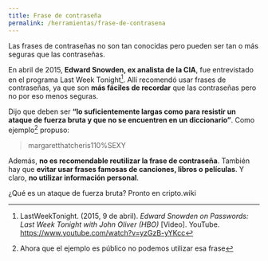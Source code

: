 ```yaml
---
title: Frase de contraseña
permalink: /herramientas/frase-de-contrasena
---
```


Las frases de contraseñas no son tan conocidas pero pueden ser tan o más seguras que las contraseñas.

En abril de 2015, **Edward Snowden, ex analista de la CIA**, fue entrevistado en el programa Last Week Tonight[^1]. Allí recomendó usar frases de contraseñas, ya que son **más fáciles de recordar** que las contraseñas pero no por eso menos seguras.

Dijo que deben ser **“lo suficientemente largas como para resistir un ataque de fuerza bruta y que no se encuentren en un diccionario”**. Como ejemplo[^2] propuso:

> margaretthatcheris110%SEXY

Además, **no es recomendable reutilizar la frase de contraseña**. También hay que **evitar usar frases famosas de canciones, libros o películas**. Y claro, **no utilizar información personal**.

¿Qué es un ataque de fuerza bruta? Pronto en cripto.wiki

[^1]: LastWeekTonight. (2015, 9 de abril). *Edward Snowden on Passwords: Last Week Tonight with John Oliver (HBO)* [Video]. YouTube. https://www.youtube.com/watch?v=yzGzB-yYKcc
[^2]: Ahora que el ejemplo es público no podemos utilizar esa frase
